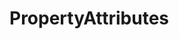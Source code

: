 #  PropertyAttributes

<api-schema openapi-path="../../../api-specs/swagger-otr-api.json" name="PropertyAttributes"/>